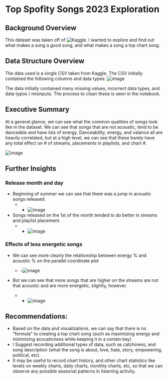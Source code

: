 # Top Spofity Songs 2023 Exploration

## Background Overview
This dataset was taken off of ![Kaggle](https://www.kaggle.com/datasets/nelgiriyewithana/top-spotify-songs-2023).
I wanted to explore and find out what makes a song a good song, and what makes a song a top chart song.

## Data Structure Overview
The data used is a single CSV taken from Kaggle. The CSV initially contained the following columns and data types:
![image](https://github.com/user-attachments/assets/0de8d35e-13ea-46d8-be21-0ac885624e5e)

The data initially contained many missing values, incorrect data types, and data typos / misinputs. The process to clean these is seen in the notebook.

## Executive Summary

At a general glance, we can see what the common qualities of songs look like in the dataset. We can see that songs that are not acoustic, tend to be danceable and have lots of energy. Danceability, energy, and valance all are heavily correlated, 
but at a high level, we can see that these barely have any total effect on # of streams, placements in playlists, and chart #.  

![image](https://github.com/user-attachments/assets/f77bfc21-126a-4be8-a52d-a79b9ec7c52e)

## Further Insights

### Release month and day
- Beginning of summer we can see that there was a jump in acoustic songs released.
  - - ![image](https://github.com/user-attachments/assets/21937a98-4dd9-45ef-9f7b-c2bbb34b0729)
- Songs released on the 1st of the month tended to do better in streams and playlist placement.
  - - ![image](https://github.com/user-attachments/assets/dd3b1c51-6736-4f37-aedc-ba09c5a52d2e)

### Effects of less energetic songs
- We can see more clearly the relationship between energy % and acoustic % on the parallel coordinate plot
  - -![image](https://github.com/user-attachments/assets/dbddc2f7-0128-447b-87c4-0bc7ad9ef3f2)
 
- But we can see that more songs that are higher on the streams are not that acoustic and are more energetic, slightly, however.
  - - ![image](https://github.com/user-attachments/assets/368910d9-66eb-4534-8ced-ca1ec0367d81)
  

## Recommendations:
-  Based on the data and visualizations, we can say that there is no "formula" to creating a top chart song (such as maximizing energy and minimizing acousticness while keeping it in a certain key)
-  I Suggest recording additional types of data, such as catchiness, and song description (what the song is about, love, hate, story, empowering, political, etc).
-  It may be useful to record chart history, and other chart statistics like levels on weekly charts, daily charts, monthly charts, etc, so that we can observe any possible seasonal patterns in listening activity.
